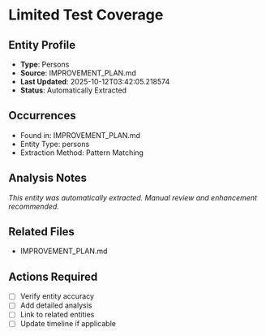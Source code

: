# Limited Test Coverage

## Entity Profile
- **Type**: Persons
- **Source**: IMPROVEMENT_PLAN.md
- **Last Updated**: 2025-10-12T03:42:05.218574
- **Status**: Automatically Extracted

## Occurrences
- Found in: IMPROVEMENT_PLAN.md
- Entity Type: persons
- Extraction Method: Pattern Matching

## Analysis Notes
*This entity was automatically extracted. Manual review and enhancement recommended.*

## Related Files
- IMPROVEMENT_PLAN.md

## Actions Required
- [ ] Verify entity accuracy
- [ ] Add detailed analysis
- [ ] Link to related entities
- [ ] Update timeline if applicable
